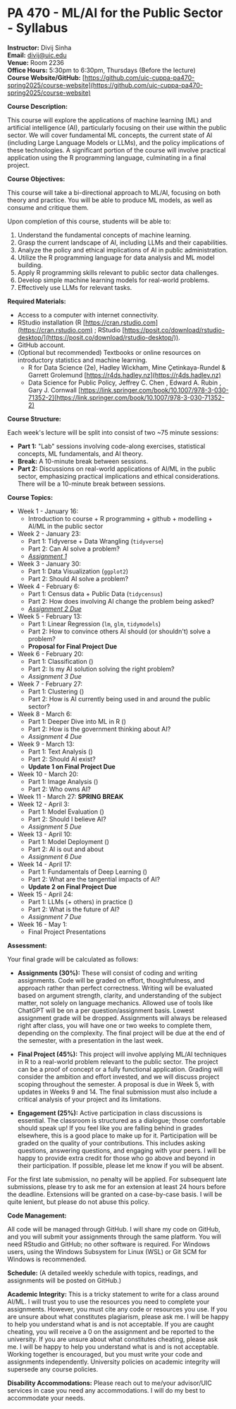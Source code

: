 # PA 470 - ML/AI for the Public Sector - Syllabus

**Instructor:** Divij Sinha  
**Email:** divij@uic.edu  
**Venue:** Room 2236  
**Office Hours:** 5:30pm to 6:30pm, Thursdays (Before the lecture)   
**Course Website/GitHub:** [https://github.com/uic-cuppa-pa470-spring2025/course-website](https://github.com/uic-cuppa-pa470-spring2025/course-website)

**Course Description:**

This course will explore the applications of machine learning (ML) and artificial intelligence (AI), particularly focusing on their use within the public sector. We will cover fundamental ML concepts, the current state of AI (including Large Language Models or LLMs), and the policy implications of these technologies. A significant portion of the course will involve practical application using the R programming language, culminating in a final project.


**Course Objectives:**

This course will take a bi-directional approach to ML/AI, focusing on both theory and practice. You will be able to produce ML models, as well as consume and critique them.

Upon completion of this course, students will be able to:

1. Understand the fundamental concepts of machine learning.
2. Grasp the current landscape of AI, including LLMs and their capabilities.
3. Analyze the policy and ethical implications of AI in public administration.
4. Utilize the R programming language for data analysis and ML model building.
5. Apply R programming skills relevant to public sector data challenges.
6. Develop simple machine learning models for real-world problems.
7. Effectively use LLMs for relevant tasks.


**Required Materials:**

* Access to a computer with internet connectivity.
* RStudio installation (R [https://cran.rstudio.com](https://cran.rstudio.com) ; RStudio [https://posit.co/download/rstudio-desktop/](https://posit.co/download/rstudio-desktop/)).
* GitHub account.
*  (Optional but recommended) Textbooks or online resources on introductory statistics and machine learning.
    - R for Data Science (2e), Hadley Wickham, Mine Çetinkaya-Rundel
& Garrett Grolemund [https://r4ds.hadley.nz](https://r4ds.hadley.nz)
    - Data Science for Public Policy, Jeffrey C. Chen , Edward A. Rubin , Gary J. Cornwall [https://link.springer.com/book/10.1007/978-3-030-71352-2](https://link.springer.com/book/10.1007/978-3-030-71352-2)


**Course Structure:**

Each week's lecture will be split into consist of two ~75 minute sessions:

* **Part 1:**  "Lab" sessions involving code-along exercises, statistical concepts, ML fundamentals, and AI theory.
* **Break:**  A 10-minute break between sessions.
* **Part 2:**  Discussions on real-world applications of AI/ML in the public sector, emphasizing practical implications and ethical considerations.  There will be a 10-minute break between sessions.


**Course Topics:**

* Week 1 - January 16: 
    - Introduction to course + R programming + github + modelling + AI/ML in the public sector
* Week 2 - January 23:
    - Part 1: Tidyverse + Data Wrangling (`tidyverse`)
    - Part 2: Can AI solve a problem?
    - *[Assignment 1](https://classroom.github.com/a/lNo4S76r)*
* Week 3 - January 30:
    - Part 1: Data Visualization (`ggplot2`)
    - Part 2: Should AI solve a problem?
* Week 4 - February 6:
    - Part 1: Census data + Public Data (`tidycensus`)
    - Part 2: How does involving AI change the problem being asked?
    - *[Assignment 2 Due](https://classroom.github.com/a/kKHwbZrS)*
* Week 5 - February 13:
    - Part 1: Linear Regression (`lm`, `glm`, `tidymodels`)
    - Part 2: How to convince others AI should (or shouldn't) solve a problem?
    - **Proposal for Final Project Due**
* Week 6 - February 20:
    - Part 1: Classification ()
    - Part 2: Is my AI solution solving the right problem?
    - *Assignment 3 Due*
* Week 7 - February 27:
    - Part 1: Clustering ()
    - Part 2: How is AI currently being used in and around the public sector?
* Week 8 - March 6:
    - Part 1: Deeper Dive into ML in R ()
    - Part 2: How is the government thinking about AI?
    - *Assignment 4 Due*
* Week 9 - March 13:
    - Part 1: Text Analysis ()
    - Part 2: Should AI exist?
    - **Update 1 on Final Project Due**
* Week 10 - March 20:
    - Part 1: Image Analysis ()
    - Part 2: Who owns AI?
* Week 11 - March 27:
    **SPRING BREAK**
* Week 12 - April 3:
    - Part 1: Model Evaluation ()
    - Part 2: Should I believe AI?
    - *Assignment 5 Due*
* Week 13 - April 10:
    - Part 1: Model Deployment ()
    - Part 2: AI is out and about 
    - *Assignment 6 Due*
* Week 14 - April 17:
    - Part 1: Fundamentals of Deep Learning ()
    - Part 2: What are the tangential impacts of AI?
    - **Update 2 on Final Project Due**
* Week 15 - April 24:
    - Part 1: LLMs (+ others) in practice ()
    - Part 2: What is the future of AI?
    - *Assignment 7 Due*
* Week 16 - May 1:
    - Final Project Presentations

**Assessment:**

Your final grade will be calculated as follows:

* **Assignments (30%):**  These will consist of coding and writing assignments.  Code will be graded on effort, thoughtfulness, and approach rather than perfect correctness. Writing will be evaluated based on argument strength, clarity, and understanding of the subject matter, not solely on language mechanics. Allowed use of tools like ChatGPT will be on a per question/assignment basis. Lowest assignment grade will be dropped. Assignments will always be released right after class, you will have one or two weeks to complete them, depending on the complexity. The final project will be due at the end of the semester, with a presentation in the last week.    

* **Final Project (45%):**  This project will involve applying ML/AI techniques in R to a real-world problem relevant to the public sector. The project can be a proof of concept or a fully functional application.  Grading will consider the ambition and effort invested, and we will discuss project scoping throughout the semester.  A proposal is due in Week 5, with updates in Weeks 9 and 14. The final submission must also include a critical analysis of your project and its limitations.

* **Engagement (25%):** Active participation in class discussions is essential. The classroom is structured as a dialogue; those comfortable should speak up! If you feel like you are falling behind in grades elsewhere, this is a good place to make up for it.  Participation will be graded on the quality of your contributions. This includes asking questions, answering questions, and engaging with your peers. I will be happy to provide extra credit for those who go above and beyond in their participation. If possible, please let me know if you will be absent. 
 
For the first late submission, no penalty will be applied. For subsequent late submissions, please try to ask me for an extension at least 24 hours before the deadline. Extensions will be granted on a case-by-case basis. I will be quite lenient, but please do not abuse this policy.

**Code Management:**

All code will be managed through GitHub.  I will share my code on GitHub, and you will submit your assignments through the same platform. You will need RStudio and GitHub; no other software is required. For Windows users, using the Windows Subsystem for Linux (WSL) or Git SCM for Windows is recommended.

**Schedule:** (A detailed weekly schedule with topics, readings, and assignments will be posted on GitHub.)


**Academic Integrity:**  This is a tricky statement to write for a class around AI/ML. I will trust you to use the resources you need to complete your assignments. However, you must cite any code or resources you use. If you are unsure about what constitutes plagiarism, please ask me. I will be happy to help you understand what is and is not acceptable. If you are caught cheating, you will receive a 0 on the assignment and be reported to the university. If you are unsure about what constitutes cheating, please ask me. I will be happy to help you understand what is and is not acceptable. Working together is encouraged, but you must write your code and assignments independently. University policies on academic integrity will supersede any course policies.


**Disability Accommodations:** Please reach out to me/your advisor/UIC services in case you need any accommodations. I will do my best to accommodate your needs.
